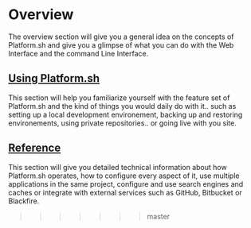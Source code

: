 # Overview

The overview section will give you a general idea on the concepts of Platform.sh
and give you a glimpse of what you can do with the Web Interface and the 
command Line Interface.

## [Using Platform.sh](/using/)

This section will help you familiarize yourself with the feature set of Platform.sh
and the kind of things you would daily do with it.. such as setting up a local
development environement, backing up and restoring environements, using private
repositories.. or going live with you site.

## [Reference](/reference/)

This section will give you detailed technical information about how Platform.sh
operates, how to configure every aspect of it, use multiple applications in the 
same project, configure and use search engines and caches or integrate with external
services such as GitHub, Bitbucket or Blackfire.
>>>>>>> master
